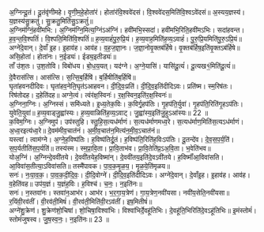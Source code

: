 

  
अ॒ग्निन्दू॒तं। दू॒तंवृ॑णीमहे। वृ॒णी॒म॒हे॒होता॑रं। होता॑रंवि॒श्ववे॑दसं। वि॒श्ववे॑दस॒मिति॑वि॒श्वऽवे॑दसं॥ अ॒स्यय॒ज्ञस्य॑। य॒ज्ञस्य॑सु॒क्रतुं॑। सु॒क्रतु॒मिति॑सु॒ऽक्रतुं॑॥  
अ॒ग्निम॑ग्निं॒हवी॑मभि:। अ॒ग्निम॑ग्नि॒मित्य॒ग्निंऽअ॑ग्निं। हवी॑मभि॒स्सदा॑। हवी॑मभि॒रिति॒हवी॑मऽभिः। सदा॑हवन्त। ह॒व॒न्त॒वि॒श्पतिं॑। वि॒श्पति॒मिति॑वि॒श्पतिं॑॥ ह॒व्य॒वाहं॑पु॒रु॒प्रि॒यं। ह॒व्य॒वाह॒मिति॑ह॒व्य॒ऽवाहं॑। पु॒रु॒प्रि॒यमिति॑पु॒रु॒ऽप्रि॒यं॥  
अग्ने॑दे॒वान्। दे॒वाँ इ॒ह। इ॒हाव॑ह। आव॑ह। व॒ह॒ज॒ज्ञा॒नः। ज॒ज्ञा॒नोवृ॒क्तब॑र्हिषे। वृ॒क्तब॑र्हिष॒इति॑वृ॒क्तऽब॑र्हिषे॥ असि॒होता॑। होता॑नः। न॒ईड्यः॑। ईड्य॒इतीड्यः॑॥  
ताँ उ॑श॒तः। उ॒श॒तोवि। विबो॑धय। बो॒ध॒य॒यत्। यद॑ग्ने। अ॒ग्ने॒यासि॑। यासि॑दू॒त्यं॑। दू॒त्यख१॒॑मिति॑दू॒त्यं॑॥ दे॒वैरास॑त्सि। आस॑त्सि। स॒त्सि॒ब॒र्हिषि॑। ब॒र्हिषीति॑ब॒र्हिषि॑॥  
घृता॑हवनदीदिवः। घृता॑हव॒नेति॒घृत॑ऽआहवन। दी॒दि॒वः॒प्रति॑। दी॒दि॒व॒इति॑दीदिऽवः। प्रति॑ष्म। स्म॒रिष॑तः। रिष॑तोदह। द॒हेति॑दह॥ अग्ने॒त्वं। त्वंर॑क्ष॒स्विनः॑। र॒क्ष॒स्विन॒इति॑र॒क्ष॒स्विनः॑॥  
अ॒ग्निना॒ग्निः। अ॒ग्निस्सं। समि॑ध्यते। इ॒ध्य॒तेक॒विः। क॒विर्गृ॒हप॑तिः। गृ॒हप॑ति॒र्युवा॑। गृ॒हप॑ति॒रिति॑गृ॒हऽप॑तिः। युवेति॒युवा॑॥ ह॒व्य॒वाड्जु॒ह्वा॑स्यः। ह॒व्य॒वाळिति॑ह॒व्य॒ऽवाट्। जु॒ह्वा॑स्य॒इति॑जु॒हुऽआ॑स्यः॥ 22 ॥  
क॒विम॒ग्निः। अ॒ग्निमुप॑। उप॑स्तुहि। स्तु॒हि॒स॒त्यध॑र्माणं। स॒त्यध॑र्माणमध्व॒रे। स॒त्यध॑र्माण॒मिति॑स॒त्यऽध॑र्माणं। अ॒ध्व॒रइत्य॑ध्व॒रे॥ दे॒वम॑मीव॒चात॑नं। अ॒मी॒व॒चात॑न॒मित्य॑न॒मी॒व॒ऽचात॑नं॥  
यस्त्वां। त्वाम॑ग्ने। अ॒ग्ने॒ह॒विष्प॑तिः। ह॒विष्प॑तिर्दू॒तं। ह॒विष्प॑ति॒रिति॑ह॒विःऽप॑तिः। दू॒तन्दे॑व। दे॒व॒स॒प॒र्य॒ति॑। स॒प॒र्यतीति॑स॒प॒र्यति॑॥ तस्य॑स्म। स्म॒प्रा॒वि॒ता। प्रा॒वि॒ताभ॑व। प्रा॒वि॒तेति॑प्र॒ऽअ॒वि॒ता। भ॒वेति॑भव॥  
योअ॒ग्निं। अ॒ग्निन्दे॒ववी॑तये। दे॒ववी॑तयेह॒विष्मा॑न्। दे॒ववी॑तय॒इति॑दे॒वऽवी॑तये। ह॒विष्माँ॑आ॒विवा॑सति। आ॒विवा॑स॒तीत्या॒ऽविवा॑सति॥ तस्मै॑पावक। पा॒व॒क॒मृ॒ळ॒य॒। मृ॒ळ॒ये॒ति॑मृळय॥  
सनः॑। नः॒पा॒व॒क॒। पा॒व॒क॒दी॒दि॒वः॒। दी॒दि॒वोग्ने॑। दी॒दि॒व॒इति॑दीदिऽवः। अग्ने॑दे॒वान्। दे॒वाँइ॒ह। इ॒हाव॑ह। आव॑ह। व॒हेति॑वह॥ उप॑य॒ज्ञं। य॒ज्ञंह॒विः। ह॒विश्च॑। च॒नः॒। न॒इति॑नः॥  
सनः॑। न॒स्तवा॑नः। स्तवा॑न॒आभ॑र। आभ॑र। भ॒र॒गा॒य॒त्रेण॑। गा॒य॒त्रेण॒नवी॑यसा। नवी॑य॒सेति॒नवी॑यसा॥ र॒यिंवी॒रव॑तीं। वी॒रव॑ती॒मिषं॑। वी॒रव॑ती॒मिति॑वी॒रऽव॑तीं। इष॒मितीषं॑॥  
अग्ने॑शु॒क्रेण॑। शु॒क्रेण॑शो॒चिषा॑। शो॒चिषा॒विश्वा॑भिः। विश्वा॑भिर्दे॒वहू॑तिभिः। दे॒वहू॑ति॒भिरिति॑दे॒वऽहू॑तिभिः॥ इ॒मंस्तोमं॑। स्तोमं॑जुषस्व। जु॒ष॒स्व॒नः॒। न॒इति॑नः॥ 23 ॥  

